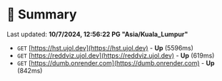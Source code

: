 # 📖 Summary
Last updated: **10/7/2024, 12:56:22 PG "Asia/Kuala_Lumpur"**

- `GET` [https://hst.ujol.dev](https://hst.ujol.dev) - **Up** (5596ms)
- `GET` [https://reddviz.ujol.dev](https://reddviz.ujol.dev) - **Up** (619ms)
- `GET` [https://dumb.onrender.com](https://dumb.onrender.com) - **Up** (842ms)

